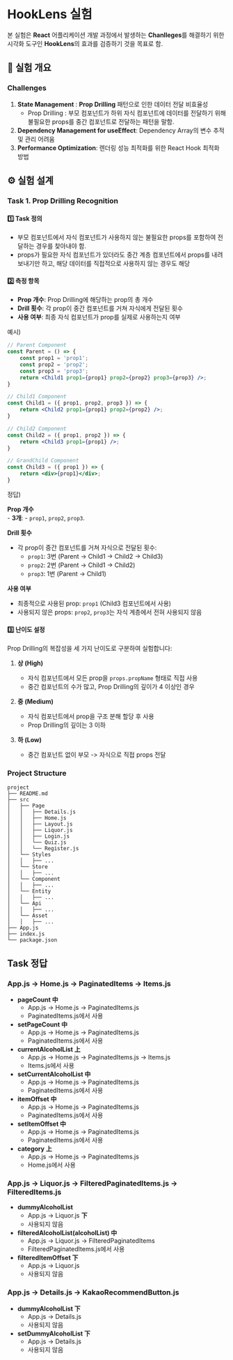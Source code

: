 # HookLens 실험
본 실험은 **React** 어플리케이션 개발 과정에서 발생하는 **Chanlleges**를 해결하기 위한 시각화 도구인 **HookLens**의 효과를 검증하기 것을 목표로 함.

## 📌 실험 개요
### Challenges
1. **State Management** : **Prop Drilling** 패턴으로 인한 데이터 전달 비효율성
    - Prop Drilling :  부모 컴포넌트가 하위 자식 컴포넌트에 데이터를 전달하기 위해 불필요한 props를 중간 컴포넌트로 전달하는 패턴을 말함.
2. **Dependency Management for useEffect**: Dependency Array의 변수 추적 및 관리 어려움
3. **Performance Optimization**: 렌더링 성능 최적화를 위한 React Hook 최적화 방법

## ⚙️ 실험 설계
### Task 1. Prop Drilling Recognition

#### 1️⃣ **Task 정의**  
- 부모 컴포넌트에서 자식 컴포넌트가 사용하지 않는 불필요한 props를 포함하여 전달하는 경우를 찾아내야 함.
- props가 필요한 자식 컴포넌트가 있더라도 중간 계층 컴포넌트에서 props를 내려보내기만 하고, 해당 데이터를 직접적으로 사용하지 않는 경우도 해당

#### 2️⃣ **측정 항목**
- **Prop 개수**: Prop Drilling에 해당하는 prop의 총 개수
- **Drill 횟수**: 각 prop이 중간 컴포넌트를 거쳐 자식에게 전달된 횟수
- **사용 여부**: 최종 자식 컴포넌트가 prop를 실제로 사용하는지 여부

예시)  
```jsx
// Parent Component
const Parent = () => {
    const prop1 = 'prop1';
    const prop2 = 'prop2';
    const prop3 = 'prop3';
    return <Child1 prop1={prop1} prop2={prop2} prop3={prop3} />;
}

// Child1 Component
const Child1 = ({ prop1, prop2, prop3 }) => {
    return <Child2 prop1={prop1} prop2={prop2} />;
}

// Child2 Component
const Child2 = ({ prop1, prop2 }) => {
    return <Child3 prop1={prop1} />;
}

// GrandChild Component
const Child3 = ({ prop1 }) => {
    return <div>{prop1}</div>;
}
```
정답)

**Prop 개수**  
    - **3개**:
    - `prop1`, `prop2`, `prop3`.

**Drill 횟수**  
   - 각 prop이 중간 컴포넌트를 거쳐 자식으로 전달된 횟수:
     - `prop1`: 3번 (Parent → Child1 → Child2 → Child3)
     - `prop2`: 2번 (Parent → Child1 → Child2)
     - `prop3`: 1번 (Parent → Child1)

**사용 여부**  
   - 최종적으로 사용된 prop: `prop1` (Child3 컴포넌트에서 사용)
   - 사용되지 않은 props: `prop2`, `prop3`는 자식 계층에서 전혀 사용되지 않음

#### 3️⃣ **난이도 설정**
Prop Drilling의 복잡성을 세 가지 난이도로 구분하여 실험합니다:

1. **상 (High)**  
   - 자식 컴포넌트에서 모든 prop을 `props.propName` 형태로 직접 사용
   - 중간 컴포넌트의 수가 많고, Prop Drilling의 깊이가 4 이상인 경우

2. **중 (Medium)**  
   - 자식 컴포넌트에서 prop을 구조 분해 할당 후 사용
   - Prop Drilling의 깊이는 3 이하

3. **하 (Low)**  
   - 중간 컴포넌트 없이 부모 -> 자식으로 직접 props 전달 

### Project Structure
```
project
├── README.md
├── src
│   ├── Page
│   │   ├── Details.js
│   │   ├── Home.js
│   │   ├── Layout.js
│   │   ├── Liquor.js
│   │   ├── Login.js
│   │   └── Quiz.js
│   │   └── Register.js
│   └── Styles
│   │   ├── ...
│   └── Store
│   │   ├── ...
│   └── Component
│   │   ├── ...
│   └── Entity
│   │   ├── ...
│   └── Api
│   │   ├── ...
│   └── Asset
│   │   ├── ...
├── App.js
├── index.js
└── package.json
```

## Task 정답

### App.js → Home.js → PaginatedItems → Items.js

- **pageCount 中**
    - App.js -> Home.js -> PaginatedItems.js
    - PaginatedItems.js에서 사용
- **setPageCount 中**
    - App.js -> Home.js -> PaginatedItems.js
    - PaginatedItems.js에서 사용
- **currentAlcoholList 上**
    - App.js -> Home.js -> PaginatedItems.js -> Items.js
    - Items.js에서 사용
- **setCurrentAlcoholList 中**
    - App.js -> Home.js -> PaginatedItems.js
    - PaginatedItems.js에서 사용
- **itemOffset 中**
    - App.js -> Home.js -> PaginatedItems.js
    - PaginatedItems.js에서 사용
- **setItemOffset 中**
    - App.js -> Home.js -> PaginatedItems.js
    - PaginatedItems.js에서 사용
- **category 上**
    - App.js -> Home.js -> PaginatedItems.js
    - Home.js에서 사용

### App.js → Liquor.js → FilteredPaginatedItems.js → FilteredItems.js

- **dummyAlcoholList**
    - App.js -> Liquor.js **下**
    - 사용되지 않음
- **filteredAlcoholList(alcoholList) 中**
    - App.js -> Liquor.js -> FilteredPaginatedItems
    - FilteredPaginatedItems.js에서 사용
- **filteredItemOffset 下**
    - App.js -> Liquor.js
    - 사용되지 않음

### App.js → Details.js → KakaoRecommendButton.js

- **dummyAlcoholList 下**
    - App.js -> Details.js
    - 사용되지 않음
- **setDummyAlcoholList 下**
    - App.js -> Details.js
    - 사용되지 않음